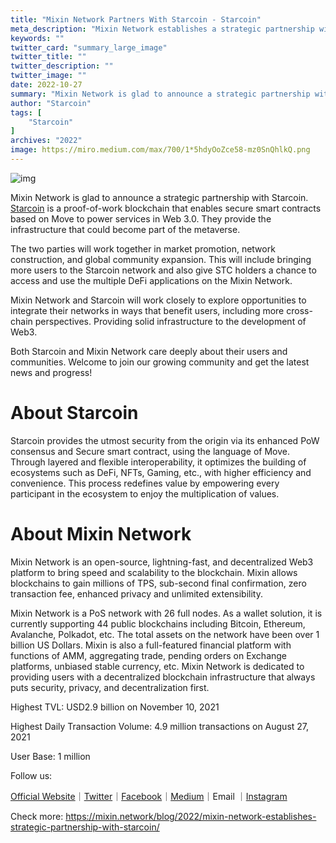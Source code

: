 ```yaml
---
title: "Mixin Network Partners With Starcoin - Starcoin"
meta_description: "Mixin Network establishes a strategic partnership with Starcoin to innovate blockchain technologies."
keywords: ""
twitter_card: "summary_large_image"
twitter_title: ""
twitter_description: ""
twitter_image: ""
date: 2022-10-27
summary: "Mixin Network is glad to announce a strategic partnership with Starcoin. Starcoin is a proof-of-work blockchain that enables secure smart contracts based on Move to power services in Web 3.0..."
author: "Starcoin"
tags: [
    "Starcoin"
]
archives: "2022"
image: https://miro.medium.com/max/700/1*5hdyOoZce58-mz0SnQhlkQ.png
---
```


![img](https://miro.medium.com/max/700/1*5hdyOoZce58-mz0SnQhlkQ.png)

Mixin Network is glad to announce a strategic partnership with Starcoin. [Starcoin](https://starcoin.org/en/) is a proof-of-work blockchain that enables secure smart contracts based on Move to power services in Web 3.0. They provide the infrastructure that could become part of the metaverse.

The two parties will work together in market promotion, network construction, and global community expansion. This will include bringing more users to the Starcoin network and also give STC holders a chance to access and use the multiple DeFi applications on the Mixin Network.

Mixin Network and Starcoin will work closely to explore opportunities to integrate their networks in ways that benefit users, including more cross-chain perspectives. Providing solid infrastructure to the development of Web3.

Both Starcoin and Mixin Network care deeply about their users and communities. Welcome to join our growing community and get the latest news and progress!

# About Starcoin

Starcoin provides the utmost security from the origin via its enhanced PoW consensus and Secure smart contract, using the language of Move. Through layered and flexible interoperability, it optimizes the building of ecosystems such as DeFi, NFTs, Gaming, etc., with higher efficiency and convenience. This process redefines value by empowering every participant in the ecosystem to enjoy the multiplication of values.

# About Mixin Network

Mixin Network is an open-source, lightning-fast, and decentralized Web3 platform to bring speed and scalability to the blockchain. Mixin allows blockchains to gain millions of TPS, sub-second final confirmation, zero transaction fee, enhanced privacy and unlimited extensibility.

Mixin Network is a PoS network with 26 full nodes. As a wallet solution, it is currently supporting 44 public blockchains including Bitcoin, Ethereum, Avalanche, Polkadot, etc. The total assets on the network have been over 1 billion US Dollars. Mixin is also a full-featured financial platform with functions of AMM, aggregating trade, pending orders on Exchange platforms, unbiased stable currency, etc. Mixin Network is dedicated to providing users with a decentralized blockchain infrastructure that always puts security, privacy, and decentralization first.

Highest TVL: USD2.9 billion on November 10, 2021

Highest Daily Transaction Volume: 4.9 million transactions on August 27, 2021

User Base: 1 million

Follow us:

[Official Website](https://mixin.one/)｜[Twitter](https://twitter.com/Mixin_Network)｜[Facebook](https://www.facebook.com/MixinNetwork)｜[Medium](https://medium.com/mixinnetwork)｜Email ｜[Instagram](https://instagram.com/mixinnetwork)

Check more: <https://mixin.network/blog/2022/mixin-network-establishes-strategic-partnership-with-starcoin/>